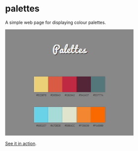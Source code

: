 palettes
========

A simple web page for displaying colour palettes.

<img src="images/header-screenshot.png" width="415" height="342" />

[See it in action](http://drewnoakes.com/palettes/).